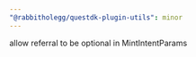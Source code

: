 ```yaml
---
"@rabbitholegg/questdk-plugin-utils": minor
---
```


allow referral to be optional in MintIntentParams
